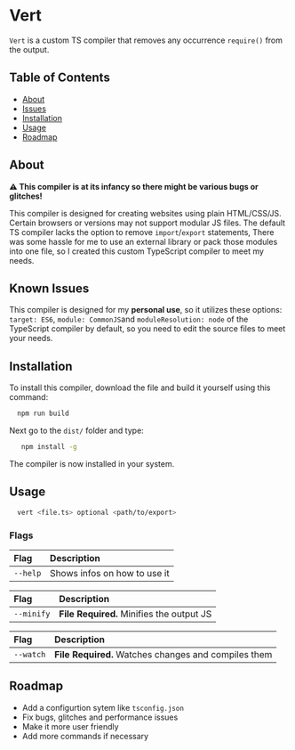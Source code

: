 
# Vert

`Vert` is a custom TS compiler that removes any occurrence `require()` from the output.


## Table of Contents

- [About](#about)
- [Issues](#issues)
- [Installation](#installation)
- [Usage](#usage)
- [Roadmap](#roadmap)
## About

**⚠ This compiler is at its infancy so there might be various bugs or glitches!**

This compiler is designed for creating websites using plain HTML/CSS/JS. Certain browsers or versions may not support modular JS files. The default TS compiler lacks the option to remove `import`/`export` statements, There was some hassle for me to use an external library or pack those modules into one file, so I created this custom TypeScript compiler to meet my needs.
## Known Issues

This compiler is designed for my **personal use**, so it utilizes these options: `target: ES6`, `module: CommonJS`and `moduleResolution: node` of the TypeScript compiler by default, so you need to edit the source files to meet your needs.
## Installation

To install this compiler, download the file and build it yourself using this command:

```bash
  npm run build
```

Next go to the `dist/` folder and type:

```bash
   npm install -g
```

The compiler is now installed in your system.
## Usage

```bash
  vert <file.ts> optional <path/to/export>
```

### Flags

| Flag | Description                |
| :--------| :------------------------- |
| `--help` | Shows infos on how to use it |

| Flag| Description                |
| :--------| :------------------------- |
| `--minify` | **File Required.** Minifies the output JS |

| Flag| Description                |
| :--------| :------------------------- |
| `--watch` | **File Required.** Watches changes and compiles them |


## Roadmap

- Add a configurtion sytem like `tsconfig.json`
- Fix bugs, glitches and performance issues
- Make it more user friendly
- Add more commands if necessary


